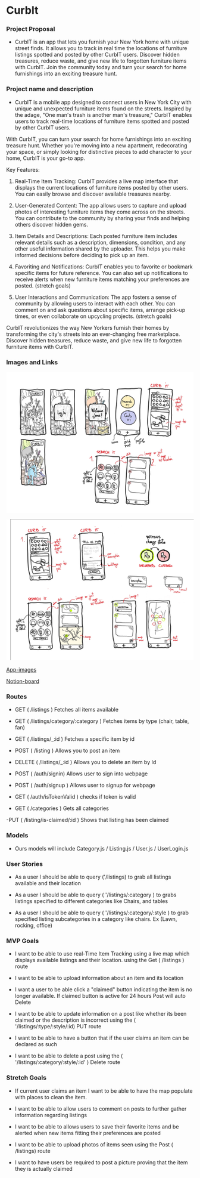 # CurbIt 

### Project Proposal 

- CurbIT is an app that lets you furnish your New York home with unique street finds. It allows you to track in real time the locations of furniture listings spotted and posted by other CurbIT users. Discover hidden treasures, reduce waste, and give new life to forgotten furniture items with CurbIT. Join the community today and turn your search for home furnishings into an exciting treasure hunt. 

### Project name and description 

- CurbIT is a mobile app designed to connect users in New York City with unique and unexpected furniture items found on the streets. Inspired by the adage, "One man's trash is another man's treasure," CurbIT enables users to track real-time locations of furniture items spotted and posted by other CurbIT users.

With CurbIT, you can turn your search for home furnishings into an exciting treasure hunt. Whether you're moving into a new apartment, redecorating your space, or simply looking for distinctive pieces to add character to your home, CurbIT is your go-to app.

Key Features:

1. Real-Time Item Tracking: CurbIT provides a live map interface that displays the current locations of furniture items posted by other users. You can easily browse and discover available treasures nearby.

2. User-Generated Content: The app allows users to capture and upload photos of interesting furniture items they come across on the streets. You can contribute to the community by sharing your finds and helping others discover hidden gems.

3. Item Details and Descriptions: Each posted furniture item includes relevant details such as a description, dimensions, condition, and any other useful information shared by the uploader. This helps you make informed decisions before deciding to pick up an item.

4. Favoriting and Notifications: CurbIT enables you to favorite or bookmark specific items for future reference. You can also set up notifications to receive alerts when new furniture items matching your preferences are posted. (stretch goals)

5. User Interactions and Communication: The app fosters a sense of community by allowing users to interact with each other. You can comment on and ask questions about specific items, arrange pick-up times, or even collaborate on upcycling projects. (stretch goals)

CurbIT revolutionizes the way New Yorkers furnish their homes by transforming the city's streets into an ever-changing free marketplace. Discover hidden treasures, reduce waste, and give new life to forgotten furniture items with CurbIT.


### Images and Links 

![image](/images/CurbIt.jpg)

![image](/images/IMG_17487F37F8FC-1.jpg)

[App-images](https://www.figma.com/file/rDLvyLAoH7DttcpLsIsWLx/CurbIT?type=design&node-id=0%3A1&t=cslDqOVpSwEX52QD-1)

[Notion-board](https://malachite-silene-cb6.notion.site/Week-9-Project-Week-a0b92a5788c34333a9022bd2661a53d5?pvs=4) 

### Routes

- GET  ( /listings )  Fetches all items available 

- GET  ( /listings/category/:category )  Fetches items by type (chair, table, fan)

- GET  ( /listings/_:id )	Fetches a specific item by id 

- POST ( /listing )	Allows you to post an item 

- DELETE  ( /listings/_:id )	Allows you to delete an item by Id

- POST  ( /auth/signin) Allows user to sign into webpage 

- POST ( /auth/signup ) Allows user to signup for webpage 

- GET ( /auth/isTokenValid ) checks if token is valid 

- GET ( /categories ) Gets all categories

-PUT ( /listing/is-claimed/:id ) Shows that listing has been claimed 

### Models 

- Ours models will include Category.js / Listing.js / User.js / UserLogin.js

### User Stories 

- As a user I should be able to query ('/listings) to grab all listings available and their location

- As a user I should be able to query ( '/listings/:category ) to grabs listings specified to different categories like Chairs, and tables 

- As a user I should be able to query ( '/listings/:category/:style ) to grab specified listing subcategories in a category like chairs. Ex (Lawn, rocking, office)

### MVP Goals

-  I want to be able to use real-Time Item Tracking using a live map which displays available listings and their location. using the Get ( /listings ) route

- I want to be able to upload information about an item and its location 

- I want a user to be able click a "claimed" button indicating the item is no longer available. If claimed button is active for 24 hours Post will auto Delete 

- I want to be able to update information on a post like whether its been claimed or the description is incorrect using the ( '/listings/:type/:style/:id) PUT route 

- I want to be able to have a button that if the user claims an item can be declared as such 

- I want to be able to delete a post using the ( '/listings/:category/:style/:id' ) Delete route 

### Stretch Goals 

- If current user claims an item I want to be able to have the map populate with places to clean the item.  

- I want to be able to allow users to comment on posts to further gather information regarding listings 

- I want to be able to allows users to save their favorite items and be alerted when new items fitting their preferences are posted 

- I want to be able to upload photos of items seen using the Post ( /listings) route 

- I want to have users be required to post a picture proving that the item they is actually claimed 
